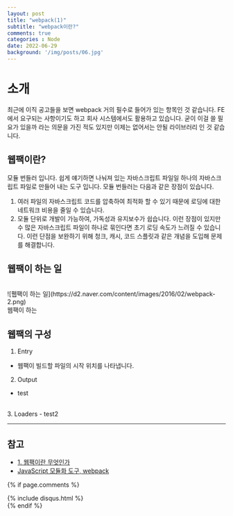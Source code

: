 ```yaml
---
layout: post
title: "webpack(1)"
subtitle: "webpack이란?"
comments: true
categories : Node
date: 2022-06-29
background: '/img/posts/06.jpg'
---
```


# 소개
최근에 이직 공고들을 보면 webpack 거의 필수로 들어가 있는 항목인 것 같습니다.
FE에서 요구되는 사항이기도 하고 회사 시스템에서도 활용하고 있습니다.
굳이 이걸 쓸 필요가 있을까 라는 의문을 가진 적도 있지만 이제는 없어서는 안될 라이브러리 인 것 같습니다.

## 웹팩이란?
모듈 번들러 입니다.
쉽게 얘기하면 나눠져 있는 자바스크립트 파일일 하나의 자바스크립트 파일로 만들어 내는 도구 입니다.
모듈 번들러는 다음과 같은 장점이 있습니다.
1. 여러 파일의 자바스크립트 코드를 압축하여 최적화 할 수 있기 때문에 로딩에 대한 네트워크 비용을 줄일 수 있습니다.
2. 모듈 단위로 개발이 가능하여, 가독성과 유지보수가 쉽습니다.
이런 장점이 있지만 수 많은 자바스크립트 파일이 하나로 묶인다면 초기 로딩 속도가 느려질 수 있습니다.
이런 단점을 보완하기 위해 청크, 캐시, 코드 스플릿과 같은 개념을 도입해 문제를 해결합니다.

## 웹팩이 하는 일
<br>
![휍팩이 하는 일](https://d2.naver.com/content/images/2016/02/webpack-2.png)
<br>
웹팩이 하는 

## 웹팩의 구성
1. Entry
  - 웹팩이 빌드할 파일의 시작 위치를 나타냅니다.

2. Output
  - test
<br>
3. Loaders
  - test2

---
## 참고
- [1. 웹팩이란 무엇인가](https://medium.com/@woody_dev/js-webpack-1-%EC%9B%B9%ED%8C%A9%EC%9D%B4%EB%9E%80-%EB%AC%B4%EC%97%87%EC%9D%B8%EA%B0%80-f29ebca31da4)
- [JavaScript 모듈화 도구, webpack](https://d2.naver.com/helloworld/0239818)

{% if page.comments %}
<div id="post-disqus" class="container">
{% include disqus.html %}
</div>
{% endif %}
